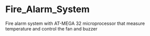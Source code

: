 # Fire_Alarm_System
Fire alarm system with AT-MEGA 32 microprocessor that measure temperature and control the fan and buzzer 
